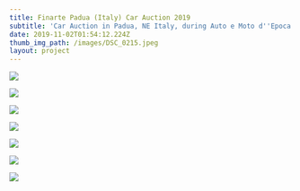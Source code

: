 ```yaml
---
title: Finarte Padua (Italy) Car Auction 2019
subtitle: 'Car Auction in Padua, NE Italy, during Auto e Moto d''Epoca (AME 2019) event.'
date: 2019-11-02T01:54:12.224Z
thumb_img_path: /images/DSC_0215.jpeg
layout: project
---
```

![](/images/dsc_0215.jpeg)

![](/images/dsc_0226.jpeg)

![](/images/dsc_0229.jpeg)

![](/images/dsc_0235.jpeg)

![](/images/dsc_0245.jpeg)

![](/images/dsc_0263.jpeg)

![](/images/dsc_0267.jpeg)
